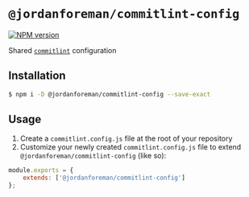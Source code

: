 # `@jordanforeman/commitlint-config`

<span class="badge-npmversion"><a href="https://www.npmjs.com/package/@jordanforeman/commitlint-config" title="View this project on NPM"><img src="https://img.shields.io/npm/v/@jordanforeman/commitlint-config.svg" alt="NPM version" /></a></span>

Shared [`commitlint`](https://commitlint.js.org/#/) configuration

## Installation

```bash
$ npm i -D @jordanforeman/commitlint-config --save-exact
```

## Usage

1. Create a `commitlint.config.js` file at the root of your repository
2. Customize your newly created `commitlint.config.js` file to extend `@jordanforeman/commitlint-config` (like so):

```js
module.exports = {
    extends: ['@jordanforeman/commitlint-config']
};
```

